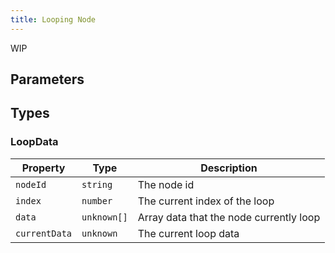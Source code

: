 ```yaml
---
title: Looping Node
---
```


WIP

## Parameters

## Types

### LoopData

| Property | Type | Description |
| ----------- | ----------- | ----------- |
| `nodeId` | `string` | The node id |
| `index` | `number` | The current index of the loop |
| `data` | `unknown[]` | Array data that the node currently loop |
| `currentData` | `unknown` | The current loop data |

